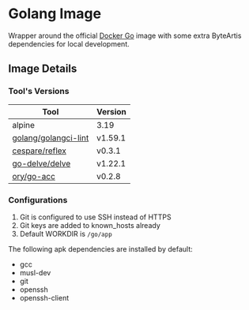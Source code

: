 # Golang Image

Wrapper around the official [Docker Go](https://hub.docker.com/_/golang) image with some extra ByteArtis dependencies for local development.

## Image Details

### Tool's Versions

| Tool | Version |
| - | - |
| alpine | 3.19 |
| [golang/golangci-lint](https://github.com/golangci/golangci-lint) | v1.59.1 |
| [cespare/reflex](https://github.com/cespare/reflex) | v0.3.1 |
| [go-delve/delve](https://github.com/go-delve/delve) | v1.22.1 |
| [ory/go-acc](https://github.com/ory/go-acc) | v0.2.8 |

### Configurations

1. Git is configured to use SSH instead of HTTPS
2. Git keys are added to known_hosts already
3. Default WORKDIR is `/go/app`

The following apk dependencies are installed by default:

- gcc
- musl-dev
- git
- openssh
- openssh-client

